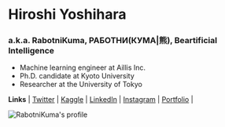 # Hiroshi Yoshihara
### a.k.a. RabotniKuma, РАБОТНИ(КУМА|熊), Beartificial Intelligence
- Machine learning engineer at Aillis Inc.
- Ph.D. candidate at Kyoto University
- Researcher at the University of Tokyo

**Links** 
| [Twitter](https://twitter.com/analokmaus) 
| [Kaggle](https://www.kaggle.com/analokamus) 
| [LinkedIn](https://www.linkedin.com/in/hiroshi-yoshihara-620421185/) 
| [Instagram](https://www.instagram.com/analokmaus/) 
| [Portfolio](https://analokmaus.github.io/AboutMe/) |

![RabotniKuma's profile](https://github-readme-stats.vercel.app/api?username=analokmaus&count_private=true)
